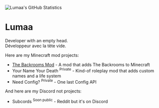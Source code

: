 ![Lumaa's GitHub Statistics](https://github-readme-stats.vercel.app/api?username=u-lumaa&count_private=true&theme=dark)

# Lumaa  
Developer with an empty head.  
Développeur avec la tête vide.  

Here are my Minecraft mod projects:
* [The Backrooms Mod](https://github.com/u-lumaa/BackroomsMod) - A mod that adds The Backrooms to Minecraft
* Your Name Your Death <sup>Private</sup> - Kind-of roleplay mod that adds custom names and a life system
* Need Config? <sup>Private</sup> - One last Config API

And here are my Discord not projects:
* Subcords <sup>Soon public</sup> - Reddit but it's on Discord
